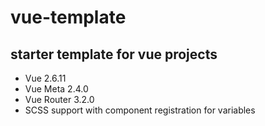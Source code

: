# vue-template

## starter template for vue projects

- Vue 2.6.11
- Vue Meta 2.4.0
- Vue Router 3.2.0
- SCSS support with component registration for variables
